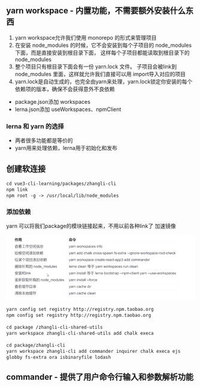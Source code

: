 ## yarn workspace - 内置功能，不需要额外安装什么东西

1. yarn workspace允许我们使用 monorepo 的形式来管理项目
2. 在安装 node_modules 的时候，它不会安装到每个子项目的 node_modules 下面，而是直接安装到根目录下面， 这样每个子项目都能读取到根目录下的 node_modules
3. 整个项目只有根目录下面会有一份 yarn.lock 文件。 子项目会被link到 node_modules 里面，这样就允许我们直接可以用 import导入对应的项目
4. yarn.lock是自动生成的，也完全由yarn来处理，yarn.lock锁定你安装的每个依赖项的版本，确保不会获得意外不良依赖

* package.json添加 workspaces
* lerna.json添加  useWorkspaces、npmClient

### lerna 和 yarn 的选择
* 两者很多功能都是等价的
* yarn用来处理依赖，lerna用于初始化和发布

## 创建软连接
```angular2html
cd vue3-cli-learning/packages/zhangli-cli
npm link
npm root -g -> /usr/local/lib/node_modules
```
### 添加依赖
yarn 可以将我们package的模块链接起来，不用以前各种link了
加速镜像

![img.png](images/img.png)

```
yarn config set registry http://registry.npm.taobao.org
npm config set registry http://registry.npm.taobao.org

cd package /zhangli-cli-shared-utils
yarn workspace zhangli-cli-shared-utils add chalk execa

cd package/zhangli-cli
yarn workspace zhangli-cli add commander inquirer chalk execa ejs globby fs-extra ora isbinaryfile lodash 
```
## commander - 提供了用户命令行输入和参数解析功能


